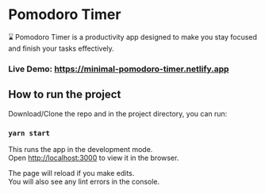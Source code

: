# Pomodoro Timer

⌛ Pomodoro Timer is a productivity app designed to make you stay focused and finish your tasks effectively.

### Live Demo: https://minimal-pomodoro-timer.netlify.app

## How to run the project

Download/Clone the repo and in the project directory, you can run:

### `yarn start`

This runs the app in the development mode.\
Open [http://localhost:3000](http://localhost:3000) to view it in the browser.

The page will reload if you make edits.\
You will also see any lint errors in the console.
